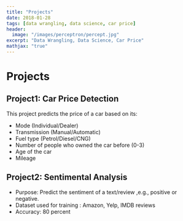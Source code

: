```yaml
---
title: "Projects"
date: 2018-01-28
tags: [data wrangling, data science, car price]
header:
  image: "/images/perceptron/percept.jpg"
excerpt: "Data Wrangling, Data Science, Car Price"
mathjax: "true"
---
```


# Projects

## Project1: Car Price Detection

This project predicts the price of a car based on its:
* Mode (Individual/Dealer)
* Transmission (Manual/Automatic)
* Fuel type (Petrol/Diesel/CNG)
* Number of people who owned the car before (0-3)
* Age of the car
* Mileage


## Project2: Sentimental Analysis

* Purpose: Predict the sentiment of a text/review ,e.g., positive or negative.
* Dataset used for training : Amazon, Yelp, IMDB reviews
* Accuracy: 80 percent
